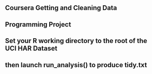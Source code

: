 ## 
## Coursera Getting and Cleaning Data
## Programming Project

## Set your R working directory to the root of the UCI HAR Dataset
## then launch run_analysis() to produce tidy.txt